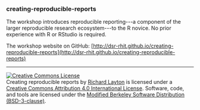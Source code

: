 ### creating-reproducible-reports

The workshop introduces reproducible reporting---a component of the  larger reproducible research ecosystem---to the R novice. No prior experience with R or RStudio is required.

The workshop website on GitHub: [http://dsr-rhit.github.io/creating-reproducible-reports](http://dsr-rhit.github.io/creating-reproducible-reports)








--- 
<a rel="license" href="http://creativecommons.org/licenses/by/4.0/"><img alt="Creative Commons License" style="border-width:0" src="https://i.creativecommons.org/l/by/4.0/88x31.png" /></a><br /> Creating reproducible reports by <a href="https://github.com/graphdr">Richard Layton</a> is licensed under a  <a rel="license" href="http://creativecommons.org/licenses/by/4.0/"> Creative Commons Attribution 4.0 International License</a>. Software, code, and tools are licensed under the <a rel="license"  href="http://dsr-rhit.github.io/creating-reproducible-reports/pages/bsd3.html">Modified Berkeley Software Distribution (BSD-3-clause)</a>. 
